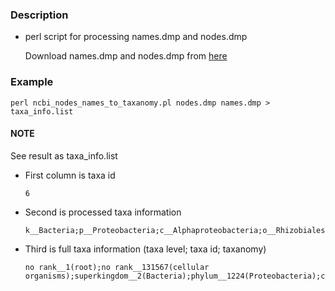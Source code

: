 ### Description

- perl script for processing names.dmp and nodes.dmp 

  Download names.dmp and nodes.dmp from [here](ftp://ftp.ncbi.nlm.nih.gov/pub/taxonomy/taxdmp.zip)


### Example
```
perl ncbi_nodes_names_to_taxanomy.pl nodes.dmp names.dmp > taxa_info.list

```

#### NOTE

See result as taxa_info.list


- First column is taxa id 
  ```
  6
  ```
  
- Second is processed taxa information
  ```
  k__Bacteria;p__Proteobacteria;c__Alphaproteobacteria;o__Rhizobiales;f__Xanthobacteraceae;g__Azorhizobium
  ```

- Third is full taxa information (taxa level; taxa id; taxanomy)

  ```
  no rank__1(root);no rank__131567(cellular organisms);superkingdom__2(Bacteria);phylum__1224(Proteobacteria);class__28211(Alphaproteobacteria);order__356(Rhizobiales);family__335928(Xanthobacteraceae);genus__6(Azorhizobium)
  ```
